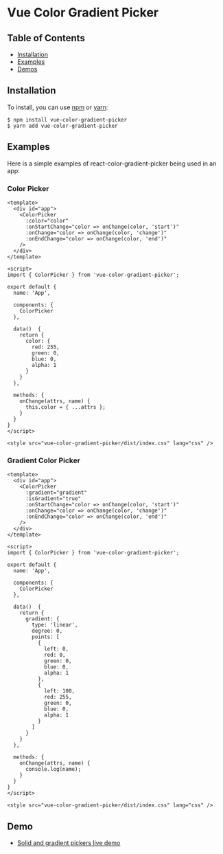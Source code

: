# Vue Color Gradient Picker

## Table of Contents

* [Installation](#installation)
* [Examples](#examples)
* [Demos](#demo)

## Installation

To install, you can use [npm](https://npmjs.org/) or [yarn](https://yarnpkg.com):


    $ npm install vue-color-gradient-picker
    $ yarn add vue-color-gradient-picker

## Examples

Here is a simple examples of react-color-gradient-picker being used in an app:

### Color Picker
```vue
<template>
  <div id="app">
    <ColorPicker
      :color="color"
      :onStartChange="color => onChange(color, 'start')"
      :onChange="color => onChange(color, 'change')"
      :onEndChange="color => onChange(color, 'end')"
    />
  </div>
</template>

<script>
import { ColorPicker } from 'vue-color-gradient-picker';

export default {
  name: 'App',

  components: {
    ColorPicker
  },

  data()  {
    return {
      color: {
        red: 255,
        green: 0,
        blue: 0,
        alpha: 1
      }
    }
  },   

  methods: {
    onChange(attrs, name) {
      this.color = { ...attrs };
    }
  }
}
</script>

<style src="vue-color-gradient-picker/dist/index.css" lang="css" />
```

### Gradient Color Picker
```vue
<template>
  <div id="app">
    <ColorPicker
      :gradient="gradient"
      :isGradient="true"
      :onStartChange="color => onChange(color, 'start')"
      :onChange="color => onChange(color, 'change')"
      :onEndChange="color => onChange(color, 'end')"
    />
  </div>
</template>

<script>
import { ColorPicker } from 'vue-color-gradient-picker';

export default {
  name: 'App',

  components: {
    ColorPicker
  },

  data()  {
    return {
      gradient: {
        type: 'linear',
        degree: 0,
        points: [
          {
            left: 0,
            red: 0,
            green: 0,
            blue: 0,
            alpha: 1
          },
          {
            left: 100,
            red: 255,
            green: 0,
            blue: 0,
            alpha: 1
          }
        ]      
      }
    }
  },   

  methods: {
    onChange(attrs, name) {
      console.log(name);
    }
  }
}
</script>

<style src="vue-color-gradient-picker/dist/index.css" lang="css" />
```
## Demo

* [Solid and gradient pickers live demo](https://arthay.github.io/vue-color-gradient-picker/)
